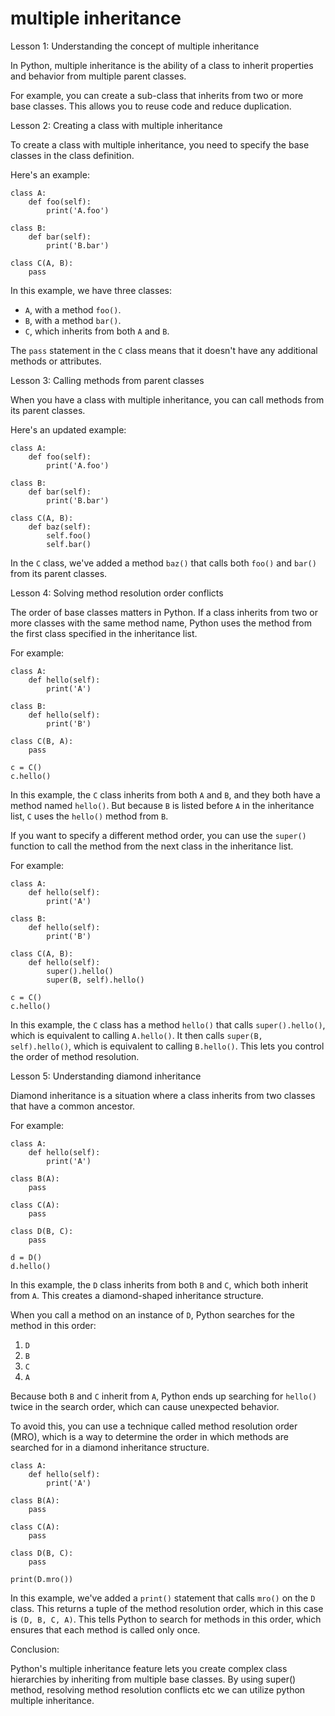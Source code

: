 
multiple inheritance
====================
Lesson 1: Understanding the concept of multiple inheritance

In Python, multiple inheritance is the ability of a class to inherit properties and behavior from multiple parent classes.

For example, you can create a sub-class that inherits from two or more base classes. This allows you to reuse code and reduce duplication.

Lesson 2: Creating a class with multiple inheritance

To create a class with multiple inheritance, you need to specify the base classes in the class definition.

Here's an example:

```
class A:
    def foo(self):
        print('A.foo')

class B:
    def bar(self):
        print('B.bar')

class C(A, B):
    pass
```

In this example, we have three classes:

- `A`, with a method `foo()`.
- `B`, with a method `bar()`.
- `C`, which inherits from both `A` and `B`.

The `pass` statement in the `C` class means that it doesn't have any additional methods or attributes.

Lesson 3: Calling methods from parent classes

When you have a class with multiple inheritance, you can call methods from its parent classes.

Here's an updated example:

```
class A:
    def foo(self):
        print('A.foo')

class B:
    def bar(self):
        print('B.bar')

class C(A, B):
    def baz(self):
        self.foo()
        self.bar()
```

In the `C` class, we've added a method `baz()` that calls both `foo()` and `bar()` from its parent classes.

Lesson 4: Solving method resolution order conflicts

The order of base classes matters in Python. If a class inherits from two or more classes with the same method name, Python uses the method from the first class specified in the inheritance list.

For example:

```
class A:
    def hello(self):
        print('A')

class B:
    def hello(self):
        print('B')

class C(B, A):
    pass

c = C()
c.hello()
```

In this example, the `C` class inherits from both `A` and `B`, and they both have a method named `hello()`. But because `B` is listed before `A` in the inheritance list, `C` uses the `hello()` method from `B`.

If you want to specify a different method order, you can use the `super()` function to call the method from the next class in the inheritance list.

For example:

```
class A:
    def hello(self):
        print('A')

class B:
    def hello(self):
        print('B')

class C(A, B):
    def hello(self):
        super().hello()
        super(B, self).hello()

c = C()
c.hello()
```

In this example, the `C` class has a method `hello()` that calls `super().hello()`, which is equivalent to calling `A.hello()`. It then calls `super(B, self).hello()`, which is equivalent to calling `B.hello()`. This lets you control the order of method resolution.

Lesson 5: Understanding diamond inheritance

Diamond inheritance is a situation where a class inherits from two classes that have a common ancestor.

For example:

```
class A:
    def hello(self):
        print('A')

class B(A):
    pass

class C(A):
    pass

class D(B, C):
    pass

d = D()
d.hello()
```

In this example, the `D` class inherits from both `B` and `C`, which both inherit from `A`. This creates a diamond-shaped inheritance structure.

When you call a method on an instance of `D`, Python searches for the method in this order:

1. `D`
2. `B`
3. `C`
4. `A`

Because both `B` and `C` inherit from `A`, Python ends up searching for `hello()` twice in the search order, which can cause unexpected behavior.

To avoid this, you can use a technique called method resolution order (MRO), which is a way to determine the order in which methods are searched for in a diamond inheritance structure.

```
class A:
    def hello(self):
        print('A')

class B(A):
    pass

class C(A):
    pass

class D(B, C):
    pass

print(D.mro())
```

In this example, we've added a `print()` statement that calls `mro()` on the `D` class. This returns a tuple of the method resolution order, which in this case is `(D, B, C, A)`. This tells Python to search for methods in this order, which ensures that each method is called only once.

Conclusion:

Python's multiple inheritance feature lets you create complex class hierarchies by inheriting from multiple base classes. By using super() method, resolving method resolution conflicts etc we can utilize python multiple inheritance.